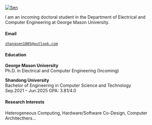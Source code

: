 [![Sen](https://img.shields.io/badge/Sen-github-blue?logo=github)](https://github.com/Senzhan9)

I am an incoming doctoral student in the Department of Electrical and Computer Engineering at George Mason University. 

#### Email  
<code>zhangsen1005@outlook.com</code>  

#### Education  
**George Mason University** \
Ph.D. in Electrical and Computer Engineering (Incoming) 

**Shandong University** \
Bachelor of Engineering in Computer Science and Technology \
Sep.2021 – Jun.2025 
GPA: 3.81/4.0

#### Research Interests  
Heterogeneous Computing, Hardware/Software Co-Design, Computer Architecthers... 
